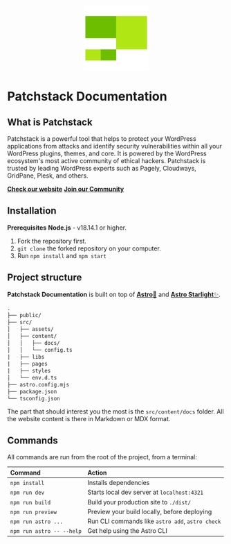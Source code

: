 <center>
<img src="./public/images/patchstack_logomark.png" style="width:150px;">
</center>

# Patchstack Documentation

## What is Patchstack
Patchstack is a powerful tool that helps to protect your WordPress applications from attacks and identify security vulnerabilities within all your WordPress plugins, themes, and core. It is powered by the WordPress ecosystem's most active community of ethical hackers. Patchstack is trusted by leading WordPress experts such as Pagely, Cloudways, GridPane, Plesk, and others.

[**Check our website**](https://patchstack.com/)
[**Join our Community**](https://discord.com/servers/patchstack-alliance-1024691600619745334)

## Installation
**Prerequisites**
**Node.js** - v18.14.1 or higher.

1. Fork the repository first.
2. `git clone` the forked repository on your computer.
3. Run `npm install` and `npm start`

## Project structure
**Patchstack Documentation** is built on top of [**Astro**🚀](https://astro.build/) and [**Astro Starlight**✨](https://starlight.astro.build/).
```
.
├── public/
├── src/
│   ├── assets/
│   ├── content/
│   │   ├── docs/
│   │   └── config.ts
|   ├── libs
|   ├── pages
|   ├── styles
│   └── env.d.ts
├── astro.config.mjs
├── package.json
└── tsconfig.json
```

The part that should interest you the most is the `src/content/docs` folder. All the website content is there in Markdown or MDX format.

## Commands
All commands are run from the root of the project, from a terminal:

| Command                   | Action                                           |
| :------------------------ | :----------------------------------------------- |
| `npm install`             | Installs dependencies                            |
| `npm run dev`             | Starts local dev server at `localhost:4321`      |
| `npm run build`           | Build your production site to `./dist/`          |
| `npm run preview`         | Preview your build locally, before deploying     |
| `npm run astro ...`       | Run CLI commands like `astro add`, `astro check` |
| `npm run astro -- --help` | Get help using the Astro CLI                     |
